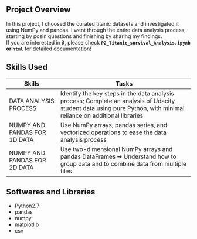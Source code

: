 
## Project Overview 
In this project, I choosed the curated titanic datasets and investigated it using NumPy and pandas. I went through the entire data analysis process, starting by posin questions and finishing by sharing my findings.  
If you are interested in it, please check **`P2_Titanic_survival_Analysis.ipynb` or `html`** for detailed documentation! 


## Skills Used
Skills | Tasks
--- | ---
DATA ANALYSIS PROCESS | Identify the key steps in the data analysis process; Complete an analysis of Udacity student data using pure Python, with minimal reliance on additional libraries
NUMPY AND PANDAS FOR 1D DATA | Use NumPy arrays, pandas series, and vectorized operations to ease the data analysis process
NUMPY AND PANDAS FOR 2D DATA | Use two-dimensional NumPy arrays and pandas DataFrames ➔ Understand how to group data and to combine data from multiple files

## Softwares and Libraries
- Python2.7
- pandas
- numpy
- matplotlib
- csv
